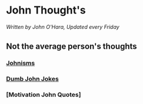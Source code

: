 # John Thought's

###### Written by John O'Hara, Updated every Friday 

## Not the average person's thoughts 

### [Johnisms](https://github.com/jpohara12/JOHN/blob/master/Johnism)

### [Dumb John Jokes](https://github.com/jpohara12/JOHN/new/master)

### [Motivation John Quotes]



